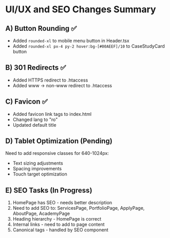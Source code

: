 # UI/UX and SEO Changes Summary

## A) Button Rounding ✅
- Added `rounded-xl` to mobile menu button in Header.tsx
- Added `rounded-xl px-4 py-2 hover:bg-[#00AEEF]/10` to CaseStudyCard button

## B) 301 Redirects ✅
- Added HTTPS redirect to .htaccess
- Added www → non-www redirect to .htaccess

## C) Favicon ✅
- Added favicon link tags to index.html
- Changed lang to "ro"
- Updated default title

## D) Tablet Optimization (Pending)
Need to add responsive classes for 640-1024px:
- Text sizing adjustments
- Spacing improvements
- Touch target optimization

## E) SEO Tasks (In Progress)
1. HomePage has SEO - needs better description
2. Need to add SEO to: ServicesPage, PortfolioPage, ApplyPage, AboutPage, AcademyPage
3. Heading hierarchy - HomePage is correct
4. Internal links - need to add to page content
5. Canonical tags - handled by SEO component
